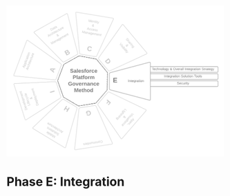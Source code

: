 <p align="center">
  <img src="https://github.com/SalesforcePlatformGovernanceMethod/phase-e/blob/550f8fbf4f282fc718b1d8946f1b22348dbba8d8/images/phase-e.png" title="Phase C">
</p>

<p align='center'>
  <h1>Phase E: Integration</h1>
</p>
